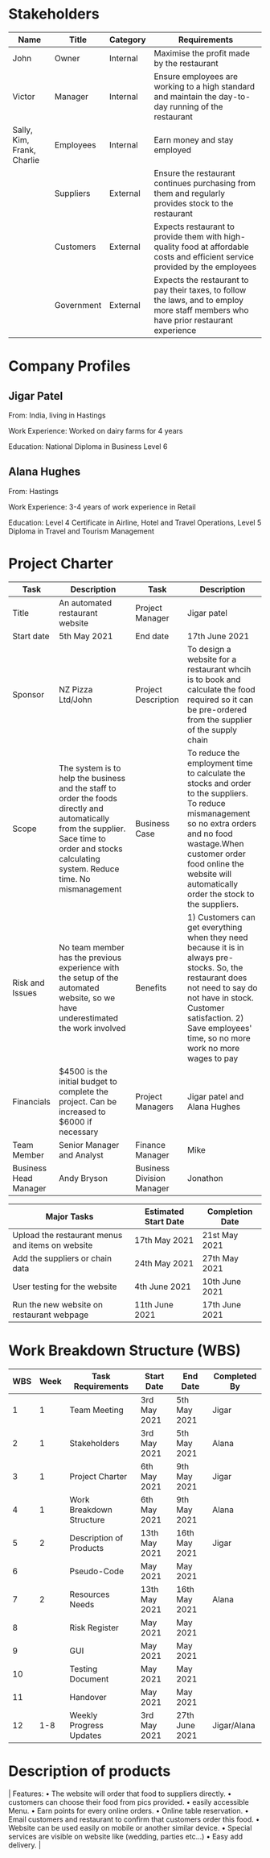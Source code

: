 
# Stakeholders 

| Name | Title | Category | Requirements |
| --- | --- | --- | --- |
| John | Owner | Internal | Maximise the profit made by the restaurant |
| Victor | Manager | Internal | Ensure employees are working to a high standard and maintain the day-to-day running of the restaurant |
| Sally, Kim, Frank, Charlie | Employees | Internal | Earn money and stay employed |
| | Suppliers | External | Ensure the restaurant continues purchasing from them and regularly provides stock to the restaurant |
| | Customers | External | Expects restaurant to provide them with high-quality food at affordable costs and efficient service provided by the employees |
| | Government | External | Expects the restaurant to pay their taxes, to follow the laws, and to employ more staff members who have prior restaurant experience |

# Company Profiles

## Jigar Patel
From: India, living in Hastings

Work Experience: Worked on dairy farms for 4 years

Education: National Diploma in Business Level 6

## Alana Hughes
From: Hastings

Work Experience: 3-4 years of work experience in Retail

Education: Level 4 Certificate in Airline, Hotel and Travel Operations, Level 5 Diploma in Travel and Tourism Management

# Project Charter 

| Task | Description | Task | Description |
| --- | --- | --- | --- | 
| Title | An automated restaurant website | Project Manager | Jigar patel |
| Start date | 5th May 2021 | End date | 17th June 2021 |
| Sponsor | NZ Pizza Ltd/John | Project Description | To design a website for a restaurant whcih is to book and calculate the food required so it can be pre-ordered from the supplier of the supply chain |
| Scope | The system is to help the business and the staff to order the foods directly and automatically from the supplier. Sace time to order and stocks calculating system. Reduce time. No mismanagement | Business Case | To reduce the employment time to calculate the stocks and order to the suppliers. To reduce mismanagement so no extra orders and no food wastage.When customer order food online the website will automatically order the stock to the suppliers.  |
Risk and Issues | No team member has the previous experience with the setup of the automated website, so we have underestimated the work involved | Benefits | 1) Customers can get everything when they need because it is in always pre-stocks. So, the restaurant does not need to say do not have in stock. Customer satisfaction. 2) Save employees' time, so no more work no more wages to pay
| Financials | $4500 is the initial budget to complete the project. Can be increased to $6000 if necessary | Project Managers | Jigar patel and Alana Hughes |
| Team Member | Senior Manager and Analyst | Finance Manager | Mike |
| Business Head Manager | Andy Bryson | Business Division Manager | Jonathon |

| Major Tasks | Estimated Start Date | Completion Date |
| --- | --- | --- |
| Upload the restaurant menus and items on website | 17th May 2021 | 21st May 2021 |
| Add the suppliers or chain data | 24th May 2021 | 27th May 2021 |
| User testing for the website | 4th June 2021 | 10th June 2021 |
| Run the new website on restaurant webpage | 11th June 2021 | 17th June 2021 |

# Work Breakdown Structure (WBS)
| WBS | Week | Task Requirements | Start Date | End Date | Completed By |
| --- | --- | --- | --- | --- | --- |
| 1 | 1 | Team Meeting | 3rd May 2021 | 5th May 2021 | Jigar |
| 2 | 1 | Stakeholders | 3rd May 2021 | 5th May 2021 | Alana |
| 3 | 1 | Project Charter | 6th May 2021 | 9th May 2021 | Jigar |
| 4 | 1 | Work Breakdown Structure | 6th May 2021 | 9th May 2021 | Alana |
| 5 | 2 | Description of Products | 13th May 2021 | 16th May 2021 | Jigar|
| 6 |  | Pseudo-Code | May 2021 | May 2021 | |
| 7 | 2 | Resources Needs | 13th May 2021 | 16th May 2021 | Alana |
| 8 |  | Risk Register | May 2021 | May 2021 | |
| 9 |  | GUI | May 2021 | May 2021 | |
| 10 |  | Testing Document | May 2021 | May 2021 | |
| 11 |  | Handover | May 2021 | May 2021 | |
| 12 | 1-8 | Weekly Progress Updates | 3rd May 2021 | 27th June 2021 | Jigar/Alana |

# Description of products 
| Features:
•	The website will order that food to suppliers directly.
•	customers can choose their food from pics provided.
•	easily accessible Menu.
•	Earn points for every online orders. 
•	Online table reservation.
•	Email customers and restaurant to confirm that customers order this food. 
•	Website can be used easily on mobile or another similar device.
•	Special services are visible on website like (wedding, parties etc...)
•	Easy add delivery. |
